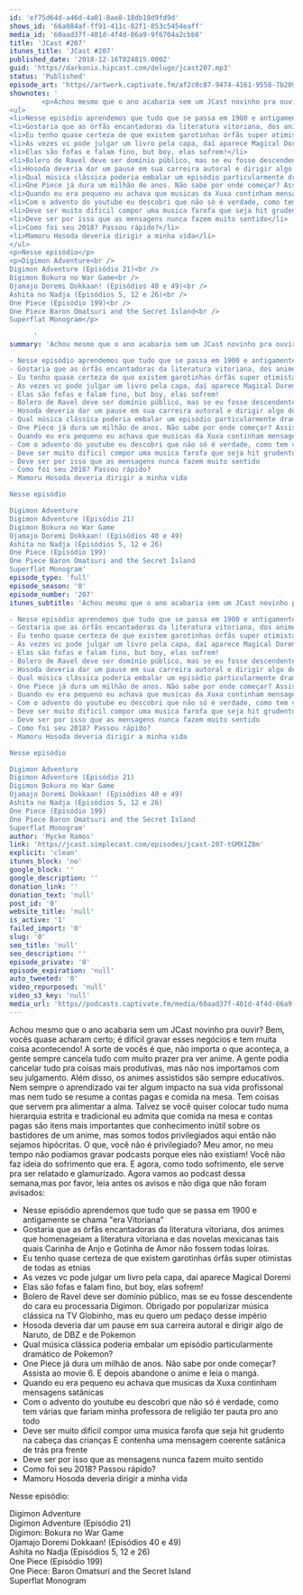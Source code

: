 ```yaml
---
id: 'ef75d64d-a46d-4a01-8ae8-18db10d9fd9d'
shows_id: '66a084af-ff91-411c-82f1-853c5454eaff'
media_id: '60aad37f-401d-4f4d-86a9-9f6704a2cbb8'
title: 'JCast #207'
itunes_title: 'JCast #207'
published_date: '2018-12-16T024815.000Z'
guid: 'https//darkonix.hipcast.com/deluge/jcast207.mp3'
status: 'Published'
episode_art: 'https//artwork.captivate.fm/af2c0c87-9474-4161-9558-7b209686fbf1/1001-itunes-1582314570.jpg'
shownotes: '
        <p>Achou mesmo que o ano acabaria sem um JCast novinho pra ouvir? Bem, vocês quase acharam certo; é difícil gravar esses negócios e tem muita coisa acontecendo! A sorte de vocês é que, não importa o que aconteça, a gente sempre cancela tudo com muito prazer pra ver anime. A gente podia cancelar tudo pra coisas mais produtivas, mas não nos importamos com seu julgamento. Além disso, os animes assistidos são sempre educativos. Nem sempre o aprendizado vai ter algum impacto na sua vida profissonal mas nem tudo se resume a contas pagas e comida na mesa. Tem coisas que servem pra alimentar a alma. Talvez se você quiser colocar tudo numa hierarquia estrita e tradicional eu admita que comida na mesa e contas pagas são itens mais importantes que conhecimento inútil sobre os bastidores de um anime, mas somos todos privilegiados aqui então não sejamos hipócritas. O que, você não é privilegiado? Meu amor, no meu tempo não podíamos gravar podcasts porque eles não existiam! Você não faz ideia do sofrimento que era. E agora, como todo sofrimento, ele serve pra ser relatado e glamurizado. Agora vamos ao podcast dessa semana,mas por favor, leia antes os avisos e não diga que não foram avisados</p>
<ul>
<li>Nesse episódio aprendemos que tudo que se passa em 1900 e antigamente se chama &quot;era Vitoriana&quot;</li>
<li>Gostaria que as órfãs encantadoras da literatura vitoriana, dos animes que homenageiam a literatura vitoriana e das novelas mexicanas tais quais Carinha de Anjo e Gotinha de Amor não fossem todas loiras.</li>
<li>Eu tenho quase certeza de que existem garotinhas órfãs super otimistas de todas as etnias</li>
<li>As vezes vc pode julgar um livro pela capa, daí aparece Magical Doremi</li>
<li>Elas são fofas e falam fino, but boy, elas sofrem!</li>
<li>Bolero de Ravel deve ser domínio público, mas se eu fosse descendente do cara eu processaria Digimon. Obrigado por popularizar música clássica na TV Globinho, mas eu quero um pedaço desse império</li>
<li>Hosoda deveria dar um pause em sua carreira autoral e dirigir algo de Naruto, de DBZ e de Pokemon</li>
<li>Qual música clássica poderia embalar um episódio particularmente dramático de Pokemon?</li>
<li>One Piece já dura um milhão de anos. Não sabe por onde começar? Assista ao movie 6. E depois abandone o anime e leia o mangá.</li>
<li>Quando eu era pequeno eu achava que musicas da Xuxa continham mensagens satânicas</li>
<li>Com o advento do youtube eu descobri que não só é verdade, como tem várias que fariam minha professora de religião ter pauta pro ano todo</li>
<li>Deve ser muito dificil compor uma musica farofa que seja hit grudento na cabeça das crianças E contenha uma mensagem coerente satânica de trás pra frente</li>
<li>Deve ser por isso que as mensagens nunca fazem muito sentido</li>
<li>Como foi seu 2018? Passou rápido?</li>
<li>Mamoru Hosoda deveria dirigir a minha vida</li>
</ul>
<p>Nesse episódio</p>
<p>Digimon Adventure<br />
Digimon Adventure (Episódio 21)<br />
Digimon Bokura no War Game<br />
Ojamajo Doremi Dokkaan! (Episódios 40 e 49)<br />
Ashita no Nadja (Episódios 5, 12 e 26)<br />
One Piece (Episódio 199)<br />
One Piece Baron Omatsuri and the Secret Island<br />
Superflat Monogram</p>

      '
summary: 'Achou mesmo que o ano acabaria sem um JCast novinho pra ouvir? Bem, vocês quase acharam certo; é difícil gravar esses negócios e tem muita coisa acontecendo! A sorte de vocês é que, não importa o que aconteça, a gente sempre cancela tudo com muito prazer pra ver anime. A gente podia cancelar tudo pra coisas mais produtivas, mas não nos importamos com seu julgamento. Além disso, os animes assistidos são sempre educativos. Nem sempre o aprendizado vai ter algum impacto na sua vida profissonal mas nem tudo se resume a contas pagas e comida na mesa. Tem coisas que servem pra alimentar a alma. Talvez se você quiser colocar tudo numa hierarquia estrita e tradicional eu admita que comida na mesa e contas pagas são itens mais importantes que conhecimento inútil sobre os bastidores de um anime, mas somos todos privilegiados aqui então não sejamos hipócritas. O que, você não é privilegiado? Meu amor, no meu tempo não podíamos gravar podcasts porque eles não existiam! Você não faz ideia do sofrimento que era. E agora, como todo sofrimento, ele serve pra ser relatado e glamurizado. Agora vamos ao podcast dessa semana,mas por favor, leia antes os avisos e não diga que não foram avisados

- Nesse episódio aprendemos que tudo que se passa em 1900 e antigamente se chama "era Vitoriana"
- Gostaria que as órfãs encantadoras da literatura vitoriana, dos animes que homenageiam a literatura vitoriana e das novelas mexicanas tais quais Carinha de Anjo e Gotinha de Amor não fossem todas loiras. 
- Eu tenho quase certeza de que existem garotinhas órfãs super otimistas de todas as etnias
- As vezes vc pode julgar um livro pela capa, daí aparece Magical Doremi
- Elas são fofas e falam fino, but boy, elas sofrem!
- Bolero de Ravel deve ser domínio público, mas se eu fosse descendente do cara eu processaria Digimon. Obrigado por popularizar música clássica na TV Globinho, mas eu quero um pedaço desse império 
- Hosoda deveria dar um pause em sua carreira autoral e dirigir algo de Naruto, de DBZ e de Pokemon
- Qual música clássica poderia embalar um episódio particularmente dramático de Pokemon?
- One Piece já dura um milhão de anos. Não sabe por onde começar? Assista ao movie 6. E depois abandone o anime e leia o mangá.
- Quando eu era pequeno eu achava que musicas da Xuxa continham mensagens satânicas
- Com o advento do youtube eu descobri que não só é verdade, como tem várias que fariam minha professora de religião ter pauta pro ano todo
- Deve ser muito dificil compor uma musica farofa que seja hit grudento na cabeça das crianças E contenha uma mensagem coerente satânica de trás pra frente
- Deve ser por isso que as mensagens nunca fazem muito sentido
- Como foi seu 2018? Passou rápido?
- Mamoru Hosoda deveria dirigir a minha vida

Nesse episódio

Digimon Adventure
Digimon Adventure (Episódio 21)
Digimon Bokura no War Game
Ojamajo Doremi Dokkaan! (Episódios 40 e 49)
Ashita no Nadja (Episódios 5, 12 e 26)
One Piece (Episódio 199)
One Piece Baron Omatsuri and the Secret Island
Superflat Monogram'
episode_type: 'full'
episode_season: '0'
episode_number: '207'
itunes_subtitle: 'Achou mesmo que o ano acabaria sem um JCast novinho pra ouvir? Bem, vocês quase acharam certo; é difícil gravar esses negócios e tem muita coisa acontecendo! A sorte de vocês é que, não importa o que aconteça, a gente sempre cancela tudo com muito prazer pra ver anime. A gente podia cancelar tudo pra coisas mais produtivas, mas não nos importamos com seu julgamento. Além disso, os animes assistidos são sempre educativos. Nem sempre o aprendizado vai ter algum impacto na sua vida profissonal mas nem tudo se resume a contas pagas e comida na mesa. Tem coisas que servem pra alimentar a alma. Talvez se você quiser colocar tudo numa hierarquia estrita e tradicional eu admita que comida na mesa e contas pagas são itens mais importantes que conhecimento inútil sobre os bastidores de um anime, mas somos todos privilegiados aqui então não sejamos hipócritas. O que, você não é privilegiado? Meu amor, no meu tempo não podíamos gravar podcasts porque eles não existiam! Você não faz ideia do sofrimento que era. E agora, como todo sofrimento, ele serve pra ser relatado e glamurizado. Agora vamos ao podcast dessa semana,mas por favor, leia antes os avisos e não diga que não foram avisados

- Nesse episódio aprendemos que tudo que se passa em 1900 e antigamente se chama "era Vitoriana"
- Gostaria que as órfãs encantadoras da literatura vitoriana, dos animes que homenageiam a literatura vitoriana e das novelas mexicanas tais quais Carinha de Anjo e Gotinha de Amor não fossem todas loiras. 
- Eu tenho quase certeza de que existem garotinhas órfãs super otimistas de todas as etnias
- As vezes vc pode julgar um livro pela capa, daí aparece Magical Doremi
- Elas são fofas e falam fino, but boy, elas sofrem!
- Bolero de Ravel deve ser domínio público, mas se eu fosse descendente do cara eu processaria Digimon. Obrigado por popularizar música clássica na TV Globinho, mas eu quero um pedaço desse império 
- Hosoda deveria dar um pause em sua carreira autoral e dirigir algo de Naruto, de DBZ e de Pokemon
- Qual música clássica poderia embalar um episódio particularmente dramático de Pokemon?
- One Piece já dura um milhão de anos. Não sabe por onde começar? Assista ao movie 6. E depois abandone o anime e leia o mangá.
- Quando eu era pequeno eu achava que musicas da Xuxa continham mensagens satânicas
- Com o advento do youtube eu descobri que não só é verdade, como tem várias que fariam minha professora de religião ter pauta pro ano todo
- Deve ser muito dificil compor uma musica farofa que seja hit grudento na cabeça das crianças E contenha uma mensagem coerente satânica de trás pra frente
- Deve ser por isso que as mensagens nunca fazem muito sentido
- Como foi seu 2018? Passou rápido?
- Mamoru Hosoda deveria dirigir a minha vida

Nesse episódio

Digimon Adventure
Digimon Adventure (Episódio 21)
Digimon Bokura no War Game
Ojamajo Doremi Dokkaan! (Episódios 40 e 49)
Ashita no Nadja (Episódios 5, 12 e 26)
One Piece (Episódio 199)
One Piece Baron Omatsuri and the Secret Island
Superflat Monogram'
author: 'Mycke Ramos'
link: 'https//jcast.simplecast.com/episodes/jcast-207-tGMX1Z8m'
explicit: 'clean'
itunes_block: 'no'
google_block: ''
google_description: ''
donation_link: ''
donation_text: 'null'
post_id: '0'
website_title: 'null'
is_active: '1'
failed_import: '0'
slug: '0'
seo_title: 'null'
seo_description: ''
episode_private: '0'
episode_expiration: 'null'
auto_tweeted: '0'
video_repurposed: 'null'
video_s3_key: 'null'
media_url: 'https//podcasts.captivate.fm/media/60aad37f-401d-4f4d-86a9-9f6704a2cbb8/jcast207_tc.mp3'
---
```

Achou mesmo que o ano acabaria sem um JCast novinho pra ouvir? Bem, vocês quase acharam certo; é difícil gravar esses negócios e tem muita coisa acontecendo! A sorte de vocês é que, não importa o que aconteça, a gente sempre cancela tudo com muito prazer pra ver anime. A gente podia cancelar tudo pra coisas mais produtivas, mas não nos importamos com seu julgamento. Além disso, os animes assistidos são sempre educativos. Nem sempre o aprendizado vai ter algum impacto na sua vida profissonal mas nem tudo se resume a contas pagas e comida na mesa. Tem coisas que servem pra alimentar a alma. Talvez se você quiser colocar tudo numa hierarquia estrita e tradicional eu admita que comida na mesa e contas pagas são itens mais importantes que conhecimento inútil sobre os bastidores de um anime, mas somos todos privilegiados aqui então não sejamos hipócritas. O que, você não é privilegiado? Meu amor, no meu tempo não podíamos gravar podcasts porque eles não existiam! Você não faz ideia do sofrimento que era. E agora, como todo sofrimento, ele serve pra ser relatado e glamurizado. Agora vamos ao podcast dessa semana,mas por favor, leia antes os avisos e não diga que não foram avisados:

*   Nesse episódio aprendemos que tudo que se passa em 1900 e antigamente se chama "era Vitoriana"
*   Gostaria que as órfãs encantadoras da literatura vitoriana, dos animes que homenageiam a literatura vitoriana e das novelas mexicanas tais quais Carinha de Anjo e Gotinha de Amor não fossem todas loiras.
*   Eu tenho quase certeza de que existem garotinhas órfãs super otimistas de todas as etnias
*   As vezes vc pode julgar um livro pela capa, daí aparece Magical Doremi
*   Elas são fofas e falam fino, but boy, elas sofrem!
*   Bolero de Ravel deve ser domínio público, mas se eu fosse descendente do cara eu processaria Digimon. Obrigado por popularizar música clássica na TV Globinho, mas eu quero um pedaço desse império
*   Hosoda deveria dar um pause em sua carreira autoral e dirigir algo de Naruto, de DBZ e de Pokemon
*   Qual música clássica poderia embalar um episódio particularmente dramático de Pokemon?
*   One Piece já dura um milhão de anos. Não sabe por onde começar? Assista ao movie 6. E depois abandone o anime e leia o mangá.
*   Quando eu era pequeno eu achava que musicas da Xuxa continham mensagens satânicas
*   Com o advento do youtube eu descobri que não só é verdade, como tem várias que fariam minha professora de religião ter pauta pro ano todo
*   Deve ser muito dificil compor uma musica farofa que seja hit grudento na cabeça das crianças E contenha uma mensagem coerente satânica de trás pra frente
*   Deve ser por isso que as mensagens nunca fazem muito sentido
*   Como foi seu 2018? Passou rápido?
*   Mamoru Hosoda deveria dirigir a minha vida

Nesse episódio:

Digimon Adventure  
Digimon Adventure (Episódio 21)  
Digimon: Bokura no War Game  
Ojamajo Doremi Dokkaan! (Episódios 40 e 49)  
Ashita no Nadja (Episódios 5, 12 e 26)  
One Piece (Episódio 199)  
One Piece: Baron Omatsuri and the Secret Island  
Superflat Monogram